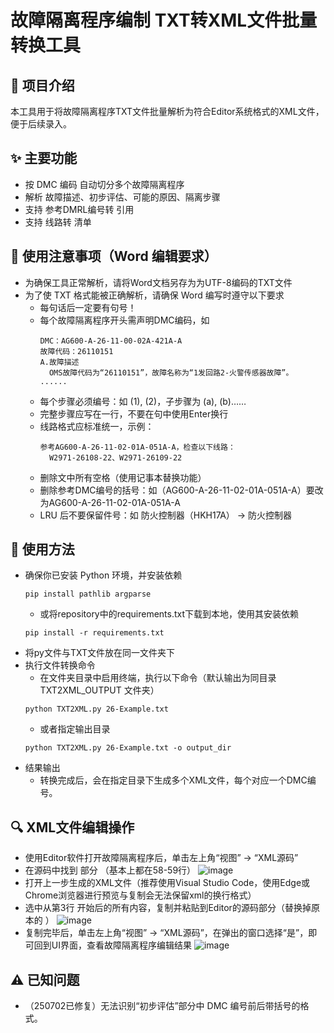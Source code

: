 # 故障隔离程序编制 TXT转XML文件批量转换工具

## 📌 项目介绍
  本工具用于将故障隔离程序TXT文件批量解析为符合Editor系统格式的XML文件，便于后续录入。

## ✨ 主要功能
- 按 DMC 编码 自动切分多个故障隔离程序
- 解析 故障描述、初步评估、可能的原因、隔离步骤
- 支持 参考DMRL编号转 <dmRef> 引用
- 支持 线路转 <randomList> 清单

## 📄 使用注意事项（Word 编辑要求）
- 为确保工具正常解析，请将Word文档另存为为UTF-8编码的TXT文件
- 为了使 TXT 格式能被正确解析，请确保 Word 编写时遵守以下要求
  - 每句话后一定要有句号！
  - 每个故障隔离程序开头需声明DMC编码，如
    <pre><code>DMC：AG600-A-26-11-00-02A-421A-A
    故障代码：26110151
    A.故障描述
      OMS故障代码为“26110151”，故障名称为“1发回路2-火警传感器故障”。
    ......</code></pre>
  - 每个步骤必须编号：如 (1), (2)，子步骤为 (a), (b)……
  - 完整步骤应写在一行，不要在句中使用Enter换行
  - 线路格式应标准统一，示例：
    <pre><code>参考AG600-A-26-11-02-01A-051A-A，检查以下线路：
      W2971-26108-22、W2971-26109-22</code></pre>
  - 删除文中所有空格（使用记事本替换功能）
  - 删除参考DMC编号的括号：如（AG600-A-26-11-02-01A-051A-A）要改为AG600-A-26-11-02-01A-051A-A
  - LRU 后不要保留件号：如 防火控制器（HKH17A） → 防火控制器

## 🚀 使用方法
- 确保你已安装 Python 环境，并安装依赖
  <pre><code>pip install pathlib argparse</code></pre>
  - 或将repository中的requirements.txt下载到本地，使用其安装依赖
   <pre><code>pip install -r requirements.txt</code></pre>
- 将py文件与TXT文件放在同一文件夹下
- 执行文件转换命令
  - 在文件夹目录中启用终端，执行以下命令（默认输出为同目录 TXT2XML_OUTPUT 文件夹）
  <pre><code>python TXT2XML.py 26-Example.txt</code></pre>
  - 或者指定输出目录
  <pre><code>python TXT2XML.py 26-Example.txt -o output_dir</code></pre>
- 结果输出
  - 转换完成后，会在指定目录下生成多个XML文件，每个对应一个DMC编号。

## 🔍 XML文件编辑操作
- 使用Editor软件打开故障隔离程序后，单击左上角“视图” → “XML源码”
- 在源码中找到 <content> 部分 （基本上都在58-59行）
![image](https://github.com/user-attachments/assets/fd8107b0-667d-438c-89d5-effdd6f206e2)
- 打开上一步生成的XML文件（推荐使用Visual Studio Code，使用Edge或Chrome浏览器进行预览与复制会无法保留xml的换行格式）
- 选中从第3行 <content> 开始后的所有内容，复制并粘贴到Editor的源码部分（替换掉原本的 <content> ）
![image](https://github.com/user-attachments/assets/3c328d6c-9981-4396-a9a7-1df1155e3591)
- 复制完毕后，单击左上角“视图” → “XML源码”，在弹出的窗口选择“是”，即可回到UI界面，查看故障隔离程序编辑结果
![image](https://github.com/user-attachments/assets/eeeab2a3-f79f-46ae-bc57-e7cc0d28555c)

## ⚠️ 已知问题
- （250702已修复）无法识别“初步评估”部分中 DMC 编号前后带括号的格式。

